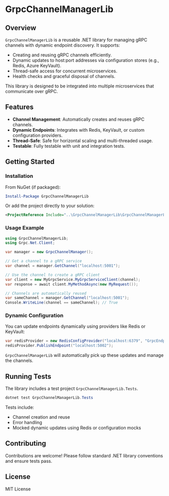# GrpcChannelManagerLib

## Overview

`GrpcChannelManagerLib` is a reusable .NET library for managing gRPC channels with dynamic endpoint discovery. It supports:

* Creating and reusing gRPC channels efficiently.
* Dynamic updates to host\:port addresses via configuration stores (e.g., Redis, Azure KeyVault).
* Thread-safe access for concurrent microservices.
* Health checks and graceful disposal of channels.

This library is designed to be integrated into multiple microservices that communicate over gRPC.

## Features

* **Channel Management**: Automatically creates and reuses gRPC channels.
* **Dynamic Endpoints**: Integrates with Redis, KeyVault, or custom configuration providers.
* **Thread-Safe**: Safe for horizontal scaling and multi-threaded usage.
* **Testable**: Fully testable with unit and integration tests.

## Getting Started

### Installation

From NuGet (if packaged):

```powershell
Install-Package GrpcChannelManagerLib
```

Or add the project directly to your solution:

```xml
<ProjectReference Include="..\GrpcChannelManagerLib\GrpcChannelManagerLib.csproj" />
```

### Usage Example

```csharp
using GrpcChannelManagerLib;
using Grpc.Net.Client;

var manager = new GrpcChannelManager();

// Get a channel to a gRPC service
var channel = manager.GetChannel("localhost:5001");

// Use the channel to create a gRPC client
var client = new MyGrpcService.MyGrpcServiceClient(channel);
var response = await client.MyMethodAsync(new MyRequest());

// Channels are automatically reused
var sameChannel = manager.GetChannel("localhost:5001");
Console.WriteLine(channel == sameChannel); // True
```

### Dynamic Configuration

You can update endpoints dynamically using providers like Redis or KeyVault:

```csharp
var redisProvider = new RedisConfigProvider("localhost:6379", "GrpcEndpointsChannel");
redisProvider.PublishEndpoint("localhost:5002");
```

`GrpcChannelManagerLib` will automatically pick up these updates and manage the channels.

## Running Tests

The library includes a test project `GrpcChannelManagerLib.Tests`.

```powershell
dotnet test GrpcChannelManagerLib.Tests
```

Tests include:

* Channel creation and reuse
* Error handling
* Mocked dynamic updates using Redis or configuration mocks

## Contributing

Contributions are welcome! Please follow standard .NET library conventions and ensure tests pass.

## License

MIT License
